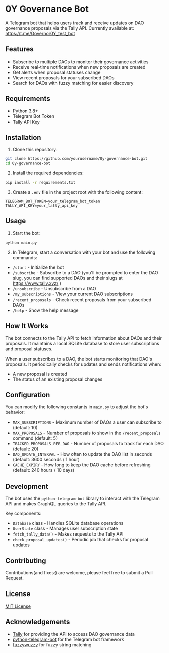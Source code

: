 # 0Y Governance Bot

A Telegram bot that helps users track and receive updates on DAO governance proposals via the Tally API. Currently available at: https://t.me/Governor0Y_test_bot

## Features

- Subscribe to multiple DAOs to monitor their governance activities
- Receive real-time notifications when new proposals are created
- Get alerts when proposal statuses change
- View recent proposals for your subscribed DAOs
- Search for DAOs with fuzzy matching for easier discovery

## Requirements

- Python 3.8+
- Telegram Bot Token
- Tally API Key

## Installation

1. Clone this repository:
```bash
git clone https://github.com/yourusername/0y-governance-bot.git
cd 0y-governance-bot
```

2. Install the required dependencies:
```bash
pip install -r requirements.txt
```

3. Create a `.env` file in the project root with the following content:
```
TELEGRAM_BOT_TOKEN=your_telegram_bot_token
TALLY_API_KEY=your_tally_api_key
```

## Usage

1. Start the bot:
```bash
python main.py
```

2. In Telegram, start a conversation with your bot and use the following commands:

- `/start` - Initialize the bot
- `/subscribe` - Subscribe to a DAO (you'll be prompted to enter the DAO slug, you can find supported DAOs and their slugs at https://www.tally.xyz/ )
- `/unsubscribe` - Unsubscribe from a DAO
- `/my_subscriptions` - View your current DAO subscriptions
- `/recent_proposals` - Check recent proposals from your subscribed DAOs
- `/help` - Show the help message

## How It Works

The bot connects to the Tally API to fetch information about DAOs and their proposals. It maintains a local SQLite database to store user subscriptions and proposal statuses.

When a user subscribes to a DAO, the bot starts monitoring that DAO's proposals. It periodically checks for updates and sends notifications when:
- A new proposal is created
- The status of an existing proposal changes

## Configuration

You can modify the following constants in `main.py` to adjust the bot's behavior:

- `MAX_SUBSCRIPTIONS` - Maximum number of DAOs a user can subscribe to (default: 10)
- `MAX_PROPOSALS` - Number of proposals to show in the `/recent_proposals` command (default: 5)
- `TRACKED_PROPOSALS_PER_DAO` - Number of proposals to track for each DAO (default: 20)
- `DAO_UPDATE_INTERVAL` - How often to update the DAO list in seconds (default: 3600 seconds / 1 hour)
- `CACHE_EXPIRY` - How long to keep the DAO cache before refreshing (default: 240 hours / 10 days)

## Development

The bot uses the `python-telegram-bot` library to interact with the Telegram API and makes GraphQL queries to the Tally API.

Key components:
- `Database` class - Handles SQLite database operations
- `UserState` class - Manages user subscription state
- `fetch_tally_data()` - Makes requests to the Tally API
- `check_proposal_updates()` - Periodic job that checks for proposal updates

## Contributing

Contributions(and fixes:) are welcome, please feel free to submit a Pull Request.

## License

[MIT License](LICENSE)

## Acknowledgements

- [Tally](https://www.tally.xyz/) for providing the API to access DAO governance data
- [python-telegram-bot](https://github.com/python-telegram-bot/python-telegram-bot) for the Telegram bot framework
- [fuzzywuzzy](https://github.com/seatgeek/fuzzywuzzy) for fuzzy string matching
